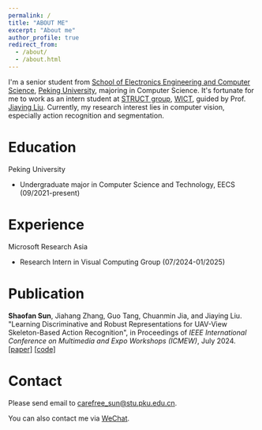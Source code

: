 ```yaml
---
permalink: /
title: "ABOUT ME"
excerpt: "About me"
author_profile: true
redirect_from: 
  - /about/
  - /about.html
---
```


I'm a senior student from [School of Electronics Engineering and Computer Science](https://eecs.pku.edu.cn/), [Peking University](https://www.pku.edu.cn/), majoring in Computer Science. It's fortunate for me to work as an intern student at [STRUCT group](https://www.icst.pku.edu.cn/struct), [WICT](https://www.icst.pku.edu.cn/), guided by Prof. [Jiaying Liu](https://www.icst.pku.edu.cn/struct/people/liujiaying.html). Currently, my research interest lies in computer vision, especially action recognition and segmentation.

# Education
Peking University
- Undergraduate major in Computer Science and Technology, EECS (09/2021-present)

# Experience
Microsoft Research Asia
- Research Intern in Visual Computing Group (07/2024-01/2025)

# Publication
**Shaofan Sun**, Jiahang Zhang, Guo Tang, Chuanmin Jia, and Jiaying Liu. "Learning Discriminative and Robust Representations for UAV-View Skeleton-Based Action Recognition", in Proceedings of *IEEE International Conference on Multimedia and Expo Workshops (ICMEW)*, July 2024. [[paper]](https://ieeexplore.ieee.org/document/10645407) [[code]](https://github.com/CarefreeSun/MS-CTR-GCN)

# Contact

Please send email to [carefree_sun@stu.pku.edu.cn](mailto:carefree_sun@stu.pku.edu.cn).

You can also contact me via [WeChat](../images/wechat.jpg).

